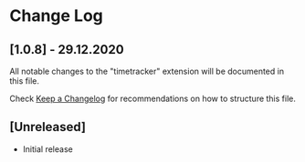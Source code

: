 # Change Log

## [1.0.8] - 29.12.2020



All notable changes to the "timetracker" extension will be documented in this file.

Check [Keep a Changelog](http://keepachangelog.com/) for recommendations on how to structure this file.

## [Unreleased]

- Initial release